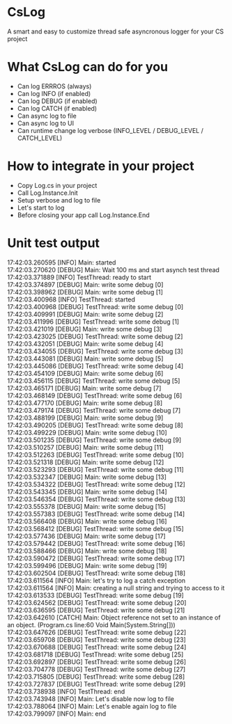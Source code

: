 # CsLog
A smart and easy to customize thread safe asyncronous logger for your CS project

# What CsLog can do for you
- Can log ERRROS (always)
- Can log INFO (if enabled)
- Can log DEBUG (if enabled)
- Can log CATCH (if enabled)
- Can async log to file
- Can async log to UI 
- Can runtime change log verbose (INFO_LEVEL / DEBUG_LEVEL / CATCH_LEVEL)

# How to integrate in your project
- Copy Log.cs in your project
- Call Log.Instance.Init
- Setup verbose and log to file
- Let's start to log
- Before closing your app call Log.Instance.End

# Unit test output
17:42:03.260595 [INFO] Main: started<br />
17:42:03.270620 [DEBUG] Main: Wait 100 ms and start asynch test thread<br />
17:42:03.371889 [INFO] TestThread: ready to start<br />
17:42:03.374897 [DEBUG] Main: write some debug [0]<br />
17:42:03.398962 [DEBUG] Main: write some debug [1]<br />
17:42:03.400968 [INFO] TestThread: started<br />
17:42:03.400968 [DEBUG] TestThread: write some debug [0]<br />
17:42:03.409991 [DEBUG] Main: write some debug [2]<br />
17:42:03.411996 [DEBUG] TestThread: write some debug [1]<br />
17:42:03.421019 [DEBUG] Main: write some debug [3]<br />
17:42:03.423025 [DEBUG] TestThread: write some debug [2]<br />
17:42:03.432051 [DEBUG] Main: write some debug [4]<br />
17:42:03.434055 [DEBUG] TestThread: write some debug [3]<br />
17:42:03.443081 [DEBUG] Main: write some debug [5]<br />
17:42:03.445086 [DEBUG] TestThread: write some debug [4]<br />
17:42:03.454109 [DEBUG] Main: write some debug [6]<br />
17:42:03.456115 [DEBUG] TestThread: write some debug [5]<br />
17:42:03.465171 [DEBUG] Main: write some debug [7]<br />
17:42:03.468149 [DEBUG] TestThread: write some debug [6]<br />
17:42:03.477170 [DEBUG] Main: write some debug [8]<br />
17:42:03.479174 [DEBUG] TestThread: write some debug [7]<br />
17:42:03.488199 [DEBUG] Main: write some debug [9]<br />
17:42:03.490205 [DEBUG] TestThread: write some debug [8]<br />
17:42:03.499229 [DEBUG] Main: write some debug [10]<br />
17:42:03.501235 [DEBUG] TestThread: write some debug [9]<br />
17:42:03.510257 [DEBUG] Main: write some debug [11]<br />
17:42:03.512263 [DEBUG] TestThread: write some debug [10]<br />
17:42:03.521318 [DEBUG] Main: write some debug [12]<br />
17:42:03.523293 [DEBUG] TestThread: write some debug [11]<br />
17:42:03.532347 [DEBUG] Main: write some debug [13]<br />
17:42:03.534322 [DEBUG] TestThread: write some debug [12]<br />
17:42:03.543345 [DEBUG] Main: write some debug [14]<br />
17:42:03.546354 [DEBUG] TestThread: write some debug [13]<br />
17:42:03.555378 [DEBUG] Main: write some debug [15]<br />
17:42:03.557383 [DEBUG] TestThread: write some debug [14]<br />
17:42:03.566408 [DEBUG] Main: write some debug [16]<br />
17:42:03.568412 [DEBUG] TestThread: write some debug [15]<br />
17:42:03.577436 [DEBUG] Main: write some debug [17]<br />
17:42:03.579442 [DEBUG] TestThread: write some debug [16]<br />
17:42:03.588466 [DEBUG] Main: write some debug [18]<br />
17:42:03.590472 [DEBUG] TestThread: write some debug [17]<br />
17:42:03.599496 [DEBUG] Main: write some debug [19]<br />
17:42:03.602504 [DEBUG] TestThread: write some debug [18]<br />
17:42:03.611564 [INFO] Main: let's try to log a catch exception<br />
17:42:03.611564 [INFO] Main: creating a null string and trying to access to it<br />
17:42:03.613533 [DEBUG] TestThread: write some debug [19]<br />
17:42:03.624562 [DEBUG] TestThread: write some debug [20]<br />
17:42:03.636595 [DEBUG] TestThread: write some debug [21]<br />
17:42:03.642610 [CATCH] Main: Object reference not set to an instance of an object. (Program.cs line:60 Void Main(System.String[]))<br />
17:42:03.647626 [DEBUG] TestThread: write some debug [22]<br />
17:42:03.659708 [DEBUG] TestThread: write some debug [23]<br />
17:42:03.670688 [DEBUG] TestThread: write some debug [24]<br />
17:42:03.681718 [DEBUG] TestThread: write some debug [25]<br />
17:42:03.692897 [DEBUG] TestThread: write some debug [26]<br />
17:42:03.704778 [DEBUG] TestThread: write some debug [27]<br />
17:42:03.715805 [DEBUG] TestThread: write some debug [28]<br />
17:42:03.727837 [DEBUG] TestThread: write some debug [29]<br />
17:42:03.738938 [INFO] TestThread: end<br />
17:42:03.743948 [INFO] Main: Let's disable now log to file<br />
17:42:03.788064 [INFO] Main: Let's enable again log to file<br />
17:42:03.799097 [INFO] Main: end<br />


